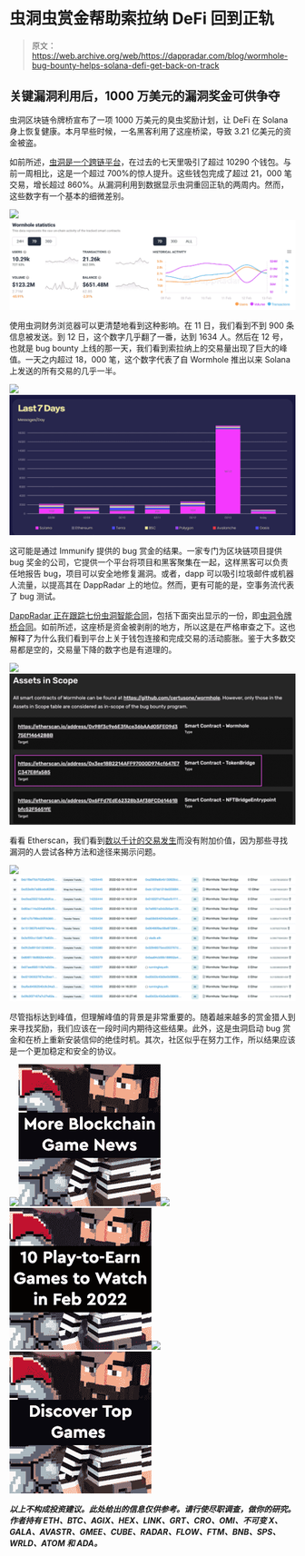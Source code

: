 # 虫洞虫赏金帮助索拉纳 DeFi 回到正轨

> 原文：<https://web.archive.org/web/https://dappradar.com/blog/wormhole-bug-bounty-helps-solana-defi-get-back-on-track>

## 关键漏洞利用后，1000 万美元的漏洞奖金可供争夺

虫洞区块链令牌桥宣布了一项 1000 万美元的臭虫奖励计划，让 DeFi 在 Solana 身上恢复健康。本月早些时候，一名黑客利用了这座桥梁，导致 3.21 亿美元的资金被盗。

如前所述，[虫洞是一个跨链平台](https://web.archive.org/web/20230127234700/https://dappradar.com/multichain/defi/wormhole)，在过去的七天里吸引了超过 10290 个钱包。与前一周相比，这是一个超过 700%的惊人提升。这些钱包完成了超过 21，000 笔交易，增长超过 860%。从漏洞利用到数据显示虫洞重回正轨的两周内。然而，这些数字有一个基本的细微差别。

![](img/cbb8ebcfe85b4776fef5c80540848ab1.png)![](img/07c3ad8dd71f77923a5e28b81de40330.png)

使用虫洞财务浏览器可以更清楚地看到这种影响。在 11 日，我们看到不到 900 条信息被发送。到 12 日，这个数字几乎翻了一番，达到 1634 人。然后在 12 号，也就是 bug bounty 上线的那一天，我们看到索拉纳上的交易量出现了巨大的峰值。一天之内超过 18，000 笔，这个数字代表了自 Wormhole 推出以来 Solana 上发送的所有交易的几乎一半。

![](img/e2403b66c423d93f1e1f9aeedabc8506.png)![](img/9096504f9bd73068c729306fc7d6ea64.png)

这可能是通过 Immunify 提供的 bug 赏金的结果。一家专门为区块链项目提供 bug 奖金的公司，它提供一个平台将项目和黑客聚集在一起，这样黑客可以负责任地报告 bug，项目可以安全地修复漏洞。或者，dapp 可以吸引垃圾邮件或机器人流量，以提高其在 DappRadar 上的地位。然而，更有可能的是，空事务流代表了 bug 测试。

[DappRadar 正在跟踪七份虫洞智能合同](https://web.archive.org/web/20230127234700/https://dappradar.com/multichain/defi/wormhole)，包括下面突出显示的一份，即[虫洞令牌桥合同](https://web.archive.org/web/20230127234700/https://etherscan.io/address/0x3ee18B2214AFF97000D974cf647E7C347E8fa585)。如前所述，这座桥是资金被剥削的地方，所以这是在严格审查之下。这也解释了为什么我们看到平台上关于钱包连接和完成交易的活动膨胀。鉴于大多数交易都是空的，交易量下降的数字也是有道理的。

![](img/b568aeb8361151b99e5336836774c15f.png)![](img/6e11aa4f3fc57fd5dc57c191b110dfa5.png)

看看 Etherscan，我们看到[数以千计的交易发生](https://web.archive.org/web/20230127234700/https://etherscan.io/address/0x3ee18B2214AFF97000D974cf647E7C347E8fa585)而没有附加价值，因为那些寻找漏洞的人尝试各种方法和途径来揭示问题。

![](img/6dadf9a30d66bd531961093c233b995b.png)![](img/979748d01e067444dc9d383a218f018b.png)

尽管指标达到峰值，但理解峰值的背景是非常重要的。随着越来越多的赏金猎人到来寻找奖励，我们应该在一段时间内期待这些结果。此外，这是虫洞启动 bug 赏金和在桥上重新安装信仰的绝佳时机。其次，社区似乎在努力工作，所以结果应该是一个更加稳定和安全的协议。

[](https://web.archive.org/web/20230127234700/https://dappradar.com/blog/tag/play-to-earn)[![](img/87befc4a1e42119d30e207f259589417.png)<picture>![](img/c4406c90cf468fc4118daaebcad80bc4.png)</picture>](https://web.archive.org/web/20230127234700/https://dappradar.com/blog/tag/play-to-earn)[](https://web.archive.org/web/20230127234700/https://dappradar.com/blog/10-play-to-earn-games-to-watch-in-february-2022)[![](img/87befc4a1e42119d30e207f259589417.png)<picture>![](img/758ab4336974821eec787349c2ae0f84.png)</picture>](https://web.archive.org/web/20230127234700/https://dappradar.com/blog/10-play-to-earn-games-to-watch-in-february-2022)[](https://web.archive.org/web/20230127234700/https://dappradar.com/rankings/category/games)[![](img/87befc4a1e42119d30e207f259589417.png)<picture>![](img/2b559a79da788404a17e175f0f3ad621.png)</picture>](https://web.archive.org/web/20230127234700/https://dappradar.com/rankings/category/games)

***以上不构成投资建议。此处给出的信息仅供参考。请行使尽职调查，做你的研究。作者持有 ETH、BTC、AGIX、HEX、LINK、GRT、CRO、OMI、不可变 X、GALA、AVASTR、GMEE、CUBE、RADAR、FLOW、FTM、BNB、SPS、WRLD、ATOM 和 ADA。***